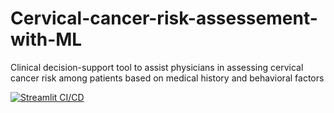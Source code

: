 # Cervical-cancer-risk-assessement-with-ML
Clinical decision-support tool to assist physicians in assessing cervical cancer risk among patients based on medical history and behavioral factors

[![Streamlit CI/CD](https://github.com/Mar-Dev-One/Cervical-cancer-risk-assessement-with-ML/actions/workflows/ci-cd.yml/badge.svg)](https://github.com/Mar-Dev-One/Cervical-cancer-risk-assessement-with-ML/actions/workflows/ci-cd.yml)
